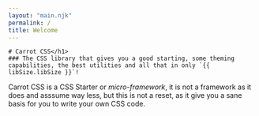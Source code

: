 ```yaml
---
layout: "main.njk"
permalink: /
title: Welcome
---
```


<div class="center">
  <div class="box">
    
    # Carrot CSS</h1>
    ### The CSS library that gives you a good starting, some theming capabilities, the best utilities and all that in only `{{ libSize.libSize }}`!
    
  </div>
</div>

Carrot CSS is a CSS Starter or _micro-framework_, it is not a framework as it does and asssume way less, but this is not a reset, as it give you a sane basis for you to write your own CSS code.

